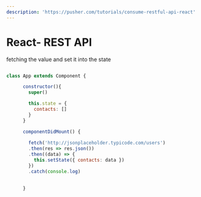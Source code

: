 ```yaml
---
description: 'https://pusher.com/tutorials/consume-restful-api-react'
---
```


# React- REST API

fetching the value and set it into the state 

```javascript

class App extends Component {

      constructor(){
        super()

        this.state = {
          contacts: []
        }
      }

      componentDidMount() {
        
        fetch('http://jsonplaceholder.typicode.com/users')
        .then(res => res.json())
        .then((data) => {
          this.setState({ contacts: data })
        })
        .catch(console.log)

        
      }

```

